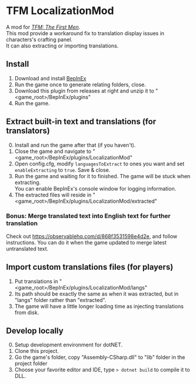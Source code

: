 # TFM LocalizationMod
A mod for [*TFM: The First Men*](https://store.steampowered.com/app/700820/).  
This mod provide a workaround fix to translation display issues in characters's crafting panel.  
It can also extracting or importing translations.

## Install
1. Download and install [BepInEx](https://github.com/BepInEx/BepInEx/releases/latest)
2. Run the game once to generate relating folders, close.
3. Download this plugin from releases at right and unzip it to "<game_root>/BepInEx/plugins"
4. Run the game.

## Extract built-in text and translations (for translators)
0. Install and run the game after that (if you haven't).
1. Close the game and navigate to "<game_root>/BepInEx/plugins/LocalizationMod"
2. Open config.cfg, modify `languagesToExtract` to ones you want and set `enableExtracting` to `true`. Save & close.
3. Run the game and waiting for it to finished. The game will be stuck when extracting.  
  You can enable BepInEx's console window for logging information.
4. The extracted files will reside in "<game_root>/BepInEx/plugins/LocalizationMod/extracted"

### Bonus: Merge translated text into English text for further translation 
Check out https://observablehq.com/d/868f3531598e4d2e, and follow instructions.
You can do it when the game updated to merge latest untranslated text.

## Import custom translations files (for players)
1. Put translations in "<game_root>/BepInEx/plugins/LocalizationMod/langs" 
2. Its path should be exactly the same as when it was extracted, but in "langs" folder rather than "extracted".
3. The game will have a little longer loading time as injecting translations from disk.

## Develop locally
0. Setup development environment for dotNET.
1. Clone this project.
2. Go the game's folder, copy "Assembly-CSharp.dll" to "lib" folder in the project folder
3. Choose your favorite editor and IDE, type `> dotnet build` to compile it to DLL.